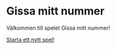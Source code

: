 Gissa mitt nummer
=====================

Välkommen till spelet Gissa mitt nummer!

[Starta ett nytt spel!](guess/init)
